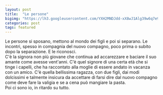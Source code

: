 ```yaml
---
layout: post
title:  "Le persone"
bigimg: "https://lh3.googleusercontent.com/YXH2MNDJdd-xX8wJ1Alg39w6q7e9JwaAXmfzpOBi_tlZygTURTzAh9C5SMPzS-ETjcnNzXJp3uiOmeaevg1gB_qF-yOh8RhpJp5N7gR3kyuV_HGbA-L2CkKES34Ze0YV2j97MP1zOD4cdYe3nEDzxNAuirXTSmIh9ZYw6Ohvh3JrblgHA74PGINRJAflNl0W6G3YO7PowTfqPuanph78kxysgsVPdGOyx4E5bmaeED7Z_kRKHMfhTLrPXWUDuNGEUv8Ao0k60c_cQe4mlKOaasWwUo0dkuKVScbo7zti_46D3r6AamdLtS3FJXUnKBjl4W9sLNTSDtIfOpYiADMsfmo3OdvghsQDtOVkPu2bJla_Ps0RXjTdVKsd92-j1HNoOG4EmvoDk6RoYVRcRfBjP_3C15lGsTZZfNYnDPGG3tFcNpOQBEsgdq6KscrKOId07rsxm6pEylKT7o25uLLV1MOEk4Re2KvR8bxNM1RPsfVg2NqC6oULz0so_ogp5jRwLxiqJZDtl5DeZJDQdtaAzoZeELrT9oCamf2hOJb8Iy9QCV2tS0UaHuMukAgowUAWiAltqGivOTALObo-XDxi_SSSHE-nYRY=w901-h600-no"
categories: post
tags: featured
---
```

Le persone si sposano, mettono al mondo dei figli e poi si separano. Le incontri, spesso in compagnia del nuovo compagno, poco prima o subito dopo la separazione. E le riconosci.  
C'è la signora non più giovane che continua ad accarezzare e baciare il suo amante come avesse vent'anni. C'è quel signore di una certa età che si tinge i capelli, che ha raccontato alla moglie di essere andato in vacanza con un amico. C'è quella bellissima ragazza, con due figli, dai modi dolcissimi e talmente insicura da accettare di farsi dire dal nuovo compagno come deve fare la valigia e se a cena può mangiare la pasta.  
Poi ci sono io, in ritardo su tutto.
